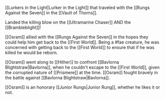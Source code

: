 [[Lurkers in the Light|Lurker in the Light]] that traveled with the [[Rungs Against the Seven]] in the [[Vault of Thorns]].

Landed the killing blow on the [[Ultramarine Chaser]] AND the [[Brambleblight]]!

[[Osram]] allied with the [[Rungs Against the Seven]] in the hopes they could help him get back to the [[First World]]. Being a #fae creature, he was concerned with getting back to the [[First World]] to ensure that if he was killed he would be reborn.

[[Osram]] went along to [[Hither]] to confront [[Bavlorna Blightstraw|Bavlorna]], when he couldn't escape to the [[First World]], given the corrupted nature of [[Prismere]] at the time. [[Osram]] fought bravely in the battle against [[Bavlorna Blightstraw|Bavlorna]].

[[Osram]] is an honorary [[Junior Rungs|Junior Rung]], whether he likes it or not.